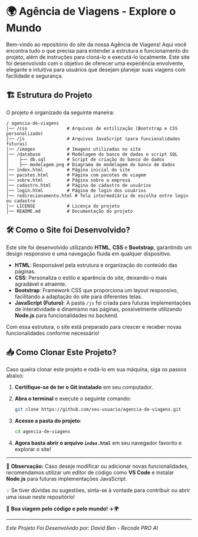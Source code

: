 # 🌍 Agência de Viagens - Explore o Mundo

Bem-vindo ao repositório do site da nossa Agência de Viagens! Aqui você encontra tudo o que precisa para entender a estrutura e funcionamento do projeto, além de instruções para cloná-lo e executá-lo localmente. Este site foi desenvolvido com o objetivo de oferecer uma experiência envolvente, elegante e intuitiva para usuários que desejam planejar suas viagens com facilidade e segurança.

## 🏗️ Estrutura do Projeto

O projeto é organizado da seguinte maneira:

```
/ agencia-de-viagens
│── /css               # Arquivos de estilização (Bootstrap e CSS personalizado)
│── /js                # Arquivos JavaScript (para funcionalidades futuras)
│── /images            # Imagens utilizadas no site
│── /database          # Modelagem do banco de dados e script SQL
│    ├── db.sql        # Script de criação do banco de dados
│    ├── modelagem.png # Diagrama de modelagem do banco de dados
│── index.html         # Página inicial do site
│── pacotes.html       # Página com pacotes de viagem
│── sobre.html         # Página sobre a empresa
│── cadastro.html      # Página de cadastro de usuários
│── login.html         # Página de login dos usuários
│── redirecionamento.html # Tela intermediária de escolha entre login ou cadastro
│── LICENSE            # Licença do projeto
│── README.md          # Documentação do projeto
```

## 🛠️ Como o Site foi Desenvolvido?

Este site foi desenvolvido utilizando **HTML**, **CSS** e **Bootstrap**, garantindo um design responsivo e uma navegação fluida em qualquer dispositivo. 

- **HTML**: Responsável pela estrutura e organização do conteúdo das páginas.
- **CSS**: Personaliza o estilo e aparência do site, deixando-o mais agradável e atraente.
- **Bootstrap**: Framework CSS que proporciona um layout responsivo, facilitando a adaptação do site para diferentes telas.
- **JavaScript (Futuro)**: A pasta `/js` foi criada para futuras implementações de interatividade e dinamismo nas páginas, possivelmente utilizando **Node.js** para funcionalidades no backend.

Com essa estrutura, o site está preparado para crescer e receber novas funcionalidades conforme necessário!

## 📥 Como Clonar Este Projeto?

Caso queira clonar este projeto e rodá-lo em sua máquina, siga os passos abaixo:

1. **Certifique-se de ter o Git instalado** em seu computador.
2. **Abra o terminal** e execute o seguinte comando:

   ```sh
   git clone https://github.com/seu-usuario/agencia-de-viagens.git
   ```

3. **Acesse a pasta do projeto**:

   ```sh
   cd agencia-de-viagens
   ```

4. **Agora basta abrir o arquivo `index.html`** em seu navegador favorito e explorar o site!

---

📌 **Observação:** Caso deseje modificar ou adicionar novas funcionalidades, recomendamos utilizar um editor de código como **VS Code** e instalar **Node.js** para futuras implementações JavaScript.

💡 Se tiver dúvidas ou sugestões, sinta-se à vontade para contribuir ou abrir uma issue neste repositório!

🌟 **Boa viagem pelo código e pelo mundo!** ✈️🌍

---

*Este Projeto Foi Desenvolvido por: David Ben - Recode PRO AI*